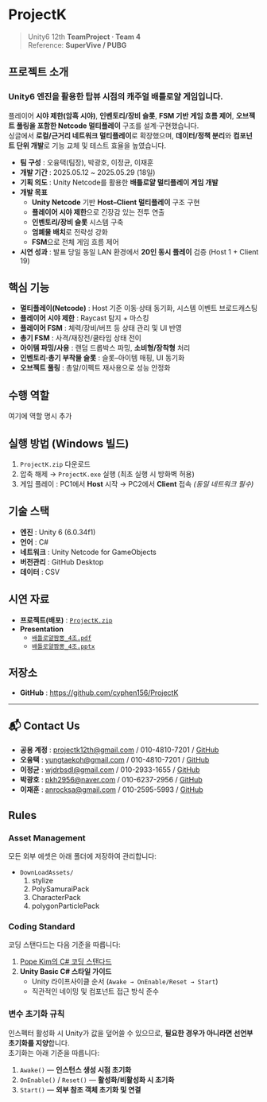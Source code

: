 # ProjectK

> Unity6 12th **TeamProject · Team 4**  
> Reference: **SuperVive / PUBG**

## 프로젝트 소개
### Unity6 엔진을 활용한 **탑뷰 시점의 캐주얼 배틀로얄** 게임입니다.  
플레이어 **시야 제한(암흑 시야)**, **인벤토리/장비 슬롯**, **FSM 기반 게임 흐름 제어**, **오브젝트 풀링을 포함한 Netcode 멀티플레이** 구조를 설계·구현했습니다.  
싱글에서 **로컬/근거리 네트워크 멀티플레이**로 확장했으며, **데이터/정책 분리**와 **컴포넌트 단위 개발**로 기능 교체 및 테스트 효율을 높였습니다.  
- **팀 구성** : 오융택(팀장), 박광호, 이정균, 이재훈  
- **개발 기간** : 2025.05.12 ~ 2025.05.29 (18일)  
- **기획 의도** : Unity Netcode를 활용한 **배틀로얄 멀티플레이 게임 개발**  
- **개발 목표**
  - **Unity Netcode** 기반 **Host–Client 멀티플레이** 구조 구현
  - **플레이어 시야 제한**으로 긴장감 있는 전투 연출
  - **인벤토리/장비 슬롯** 시스템 구축
  - **엄폐물 배치**로 전략성 강화
  - **FSM**으로 전체 게임 흐름 제어
- **시연 성과** : 발표 당일 동일 LAN 환경에서 **20인 동시 플레이** 검증 (Host 1 + Client 19)

## 핵심 기능
- **멀티플레이(Netcode)** : Host 기준 이동·상태 동기화, 시스템 이벤트 브로드캐스팅
- **플레이어 시야 제한** : Raycast 탐지 + 마스킹
- **플레이어 FSM** : 체력/장비/버프 등 상태 관리 및 UI 반영
- **총기 FSM** : 사격/재장전/쿨타임 상태 전이
- **아이템 파밍/사용** : 랜덤 드롭박스 파밍, **소비형/장착형** 처리
- **인벤토리·총기 부착물 슬롯** : 슬롯–아이템 매핑, UI 동기화
- **오브젝트 풀링** : 총알/이펙트 재사용으로 성능 안정화

## 수행 역할
여기에 역할 명시 추가

## 실행 방법 (Windows 빌드)
1. `ProjectK.zip` 다운로드  
2. 압축 해제 → `ProjectK.exe` 실행 (최초 실행 시 방화벽 허용)  
3. 게임 플레이 : PC1에서 **Host** 시작 → PC2에서 **Client** 접속 *(동일 네트워크 필수)*

## 기술 스택
- **엔진** : Unity 6 (6.0.34f1)  
- **언어** : C#  
- **네트워크** : Unity Netcode for GameObjects  
- **버전관리** : GitHub Desktop  
- **데이터** : CSV

## 시연 자료
- **프로젝트(배포)** : [`ProjectK.zip`](https://github.com/Unity-Bootcamp-12/ProjectK/releases/download/%EB%B0%B0%ED%8B%80%EB%A1%9C%EC%96%84%EC%A7%AC%EB%BD%95v1.0.0/ProjectK.zip)
- **Presentation**
  - [`배틀로얄짬뽕_4조.pdf`](https://drive.google.com/file/d/1BFWQLrpwrAkx4iI_O8Isnkq3zDCFhuWF/view?usp=drive_link)
  - [`배틀로얄짬뽕_4조.pptx`](https://docs.google.com/presentation/d/16wLXi8FHvrB7dzUwHuOSS3B_d_yf-O84/edit?usp=drive_link&ouid=114643264030116262200&rtpof=true&sd=true)

## 저장소
- **GitHub** : https://github.com/cyphen156/ProjectK

---

## 📬 Contact Us
- **공용 계정** : projectk12th@gmail.com / 010-4810-7201 / [GitHub](https://github.com/Unity-Bootcamp-12/ProjectK)  
- **오융택** : yungtaekoh@gmail.com / 010-4810-7201 / [GitHub](https://github.com/cyphen156)  
- **이정균** : wjdrbsdl@gmail.com / 010-2933-1655 / [GitHub](https://github.com/wjdrbsdl)  
- **박광호** : pkh2956@naver.com / 010-6237-2956 / [GitHub](https://github.com/doncici77)  
- **이재훈** : anrocksa@gmail.com / 010-2595-5993 / [GitHub](https://github.com/LJH0521-91)

## Rules
### Asset Management
모든 외부 에셋은 아래 폴더에 저장하여 관리합니다:
- `DownLoadAssets/`  
  1. stylize  
  2. PolySamuraiPack  
  3. CharacterPack  
  4. polygonParticlePack

### Coding Standard
코딩 스탠다드는 다음 기준을 따릅니다:
1. [Pope Kim의 C# 코딩 스탠다드](https://docs.popekim.com/ko/coding-standards/csharp)  
2. **Unity Basic C# 스타일 가이드**  
   - Unity 라이프사이클 순서 (`Awake → OnEnable/Reset → Start`)  
   - 직관적인 네이밍 및 컴포넌트 접근 방식 준수

### 변수 초기화 규칙
인스펙터 활성화 시 Unity가 값을 덮어쓸 수 있으므로, **필요한 경우가 아니라면 선언부 초기화를 지양**합니다.  
초기화는 아래 기준을 따릅니다:
1. `Awake()` — **인스턴스 생성 시점 초기화**  
2. `OnEnable()` / `Reset()` — **활성화/비활성화 시 초기화**  
3. `Start()` — **외부 참조 객체 초기화 및 연결**

